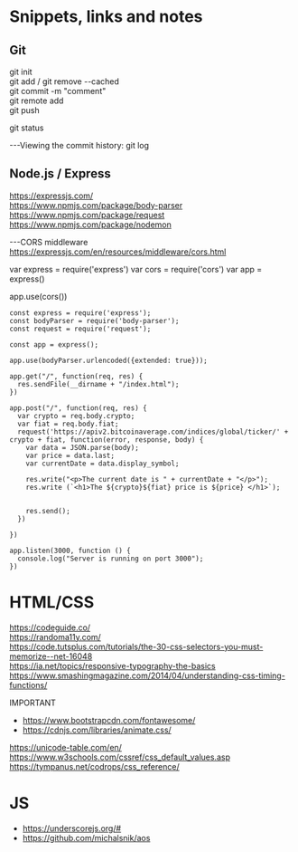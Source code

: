 # Snippets, links and notes

## Git

git init  
git add / git remove --cached  
git commit -m "comment"  
git remote add <name> <url>  
git push <name>  

git status

---Viewing the commit history:
git log

## Node.js / Express

https://expressjs.com/  
https://www.npmjs.com/package/body-parser  
https://www.npmjs.com/package/request
https://www.npmjs.com/package/nodemon  

---CORS middleware
https://expressjs.com/en/resources/middleware/cors.html

var express = require('express')
var cors = require('cors')
var app = express()

app.use(cors())


```
const express = require('express');
const bodyParser = require('body-parser');
const request = require('request');

const app = express();

app.use(bodyParser.urlencoded({extended: true}));

app.get("/", function(req, res) {
  res.sendFile(__dirname + "/index.html");
})

app.post("/", function(req, res) {
  var crypto = req.body.crypto;
  var fiat = req.body.fiat;
  request('https://apiv2.bitcoinaverage.com/indices/global/ticker/' + crypto + fiat, function(error, response, body) {
    var data = JSON.parse(body);
    var price = data.last;
    var currentDate = data.display_symbol;

    res.write("<p>The current date is " + currentDate + "</p>");
    res.write (`<h1>The ${crypto}${fiat} price is ${price} </h1>`);


    res.send();
  })

})

app.listen(3000, function () {
  console.log("Server is running on port 3000");
})
```
# HTML/CSS

https://codeguide.co/  
https://randoma11y.com/  
https://code.tutsplus.com/tutorials/the-30-css-selectors-you-must-memorize--net-16048  
https://ia.net/topics/responsive-typography-the-basics  
https://www.smashingmagazine.com/2014/04/understanding-css-timing-functions/  

IMPORTANT
- https://www.bootstrapcdn.com/fontawesome/
- https://cdnjs.com/libraries/animate.css/

https://unicode-table.com/en/  
https://www.w3schools.com/cssref/css_default_values.asp  
https://tympanus.net/codrops/css_reference/  


# JS
- https://underscorejs.org/#  
- https://github.com/michalsnik/aos
